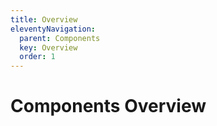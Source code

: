 ```yaml
---
title: Overview
eleventyNavigation:
  parent: Components
  key: Overview
  order: 1
---
```


# Components Overview